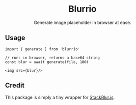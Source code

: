<h1 align="center">Blurrio</h1>
<p align="center">Generate image placeholder in browser at ease.</p>


## Usage

```tsx
import { generate } from 'blurrio'

// runs in browser, returns a base64 string
const blur = await generate(file, 180)

<img src={blur}/>
```

## Credit

This package is simply a tiny wrapper for [StackBlur.js](https://github.com/flozz/StackBlur).

